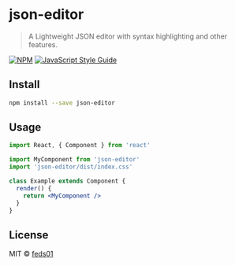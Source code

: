 # json-editor

> A Lightweight JSON editor with syntax highlighting and other features.

[![NPM](https://img.shields.io/npm/v/json-editor.svg)](https://www.npmjs.com/package/json-editor) [![JavaScript Style Guide](https://img.shields.io/badge/code_style-standard-brightgreen.svg)](https://standardjs.com)

## Install

```bash
npm install --save json-editor
```

## Usage

```jsx
import React, { Component } from 'react'

import MyComponent from 'json-editor'
import 'json-editor/dist/index.css'

class Example extends Component {
  render() {
    return <MyComponent />
  }
}
```

## License

MIT © [feds01](https://github.com/feds01)
